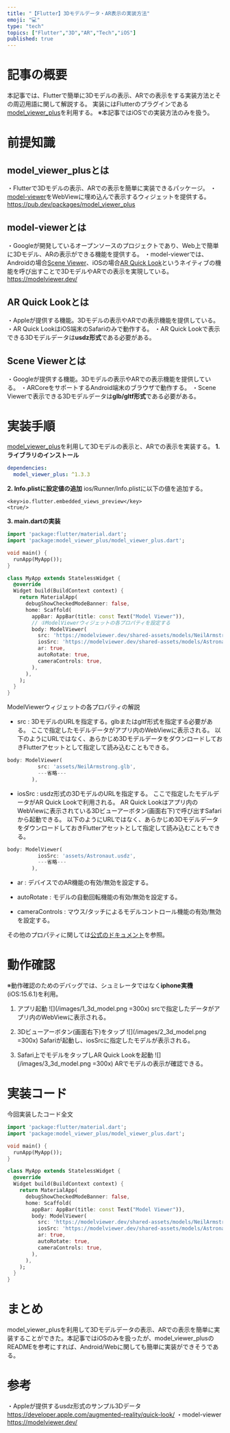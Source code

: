 ```yaml
---
title: "【Flutter】3Dモデルデータ・AR表示の実装方法"
emoji: "💻"
type: "tech"
topics: ["Flutter","3D","AR","Tech","iOS"]
published: true
---
```

# 記事の概要　
本記事では、Flutterで簡単に3Dモデルの表示、ARでの表示をする実装方法とその周辺用語に関して解説する。
実装にはFlutterのプラグインである[model_viewer_plus](#model_viewer_plusとは)を利用する。
※本記事ではiOSでの実装方法のみを扱う。

# 前提知識
## model_viewer_plusとは
・Flutterで3Dモデルの表示、ARでの表示を簡単に実装できるパッケージ。
・[model-viewer](#model-viewerとは)をWebViewに埋め込んで表示するウィジェットを提供する。
https://pub.dev/packages/model_viewer_plus

## model-viewerとは
・Googleが開発しているオープンソースのプロジェクトであり、Web上で簡単に3Dモデル、ARの表示ができる機能を提供する。
・model-viewerでは、Androidの場合[Scene Viewer](#scene-viewerとは)、iOSの場合[AR Quick Look](#ar-quick-lookとは)というネイティブの機能を呼び出すことで3DモデルやARでの表示を実現している。
https://modelviewer.dev/

## AR Quick Lookとは
・Appleが提供する機能。3Dモデルの表示やARでの表示機能を提供している。
・AR Quick LookはiOS端末のSafariのみで動作する。
・AR Quick Lookで表示できる3Dモデルデータは**usdz形式**である必要がある。

## Scene Viewerとは
・Googleが提供する機能。3Dモデルの表示やARでの表示機能を提供している。
・ARCoreをサポートするAndroid端末のブラウザで動作する。
・Scene Viewerで表示できる3Dモデルデータは**glb/gltf形式**である必要がある。

# 実装手順
[model_viewer_plus](https://pub.dev/packages/model_viewer_plus)を利用して3Dモデルの表示と、ARでの表示を実装する。
**1. ライブラリのインストール**
```dart:pubspec.yaml
dependencies:
  model_viewer_plus: ^1.3.3
```

**2. Info.plistに設定値の追加**
ios/Runner/Info.plistに以下の値を追加する。
```dart:Info.plist
<key>io.flutter.embedded_views_preview</key>
<true/>
```

**3. main.dartの実装**
```dart:main.dart
import 'package:flutter/material.dart';
import 'package:model_viewer_plus/model_viewer_plus.dart';

void main() {
  runApp(MyApp());
}

class MyApp extends StatelessWidget {
  @override
  Widget build(BuildContext context) {
    return MaterialApp(
      debugShowCheckedModeBanner: false,
      home: Scaffold(
        appBar: AppBar(title: const Text("Model Viewer")),
        // ①ModelViewerウィジェットの各プロパティを設定する
        body: ModelViewer(
          src: 'https://modelviewer.dev/shared-assets/models/NeilArmstrong.glb',
          iosSrc: 'https://modelviewer.dev/shared-assets/models/Astronaut.usdz',
          ar: true,
          autoRotate: true,
          cameraControls: true,
        ),
      ),
    );
  }
}
```

ModelViewerウィジェットの各プロパティの解説
- src :
3DモデルのURLを指定する。glbまたはgltf形式を指定する必要がある。
ここで指定したモデルデータがアプリ内のWebViewに表示される。
以下のようにURLではなく、あらかじめ3DモデルデータをダウンロードしておきFlutterアセットとして指定して読み込むこともできる。
```dart:main.dart
body: ModelViewer(
          src: 'assets/NeilArmstrong.glb',
          ---省略---
        ),
```
- iosSrc :
usdz形式の3DモデルのURLを指定する。
ここで指定したモデルデータがAR Quick Lookで利用される。
AR Quick Lookはアプリ内のWebViewに表示されている3Dビューアーボタン(画面右下)で呼び出すSafariから起動できる。
以下のようにURLではなく、あらかじめ3DモデルデータをダウンロードしておきFlutterアセットとして指定して読み込むこともできる。
```dart:main.dart
body: ModelViewer(
          iosSrc: 'assets/Astronaut.usdz',
          ---省略---
        ),
```
- ar :
デバイスでのAR機能の有効/無効を設定する。

- autoRotate :
モデルの自動回転機能の有効/無効を設定する。

- cameraControls :
マウス/タッチによるモデルコントロール機能の有効/無効を設定する。

その他のプロパティに関しては[公式のドキュメント](https://modelviewer.dev/docs/)を参照。

# 動作確認
※動作確認のためのデバッグでは、シュミレータではなく**iphone実機**(iOS:15.6.1)を利用。
1. アプリ起動
![](/images/1_3d_model.png =300x)
srcで指定したデータがアプリ内のWebViewに表示される。

2. 3Dビューアーボタン(画面右下)をタップ
![](/images/2_3d_model.png =300x)
Safariが起動し、iosSrcに指定したモデルが表示される。

3. Safari上でモデルをタップしAR Quick Lookを起動
![](/images/3_3d_model.png =300x)
ARでモデルの表示が確認できる。

# 実装コード
今回実装したコード全文
```dart:main.dart
import 'package:flutter/material.dart';
import 'package:model_viewer_plus/model_viewer_plus.dart';

void main() {
  runApp(MyApp());
}

class MyApp extends StatelessWidget {
  @override
  Widget build(BuildContext context) {
    return MaterialApp(
      debugShowCheckedModeBanner: false,
      home: Scaffold(
        appBar: AppBar(title: const Text("Model Viewer")),
        body: ModelViewer(
          src: 'https://modelviewer.dev/shared-assets/models/NeilArmstrong.glb',
          iosSrc: 'https://modelviewer.dev/shared-assets/models/Astronaut.usdz',
          ar: true,
          autoRotate: true,
          cameraControls: true,
        ),
      ),
    );
  }
}
```
# まとめ
model_viewer_plusを利用して3Dモデルデータの表示、ARでの表示を簡単に実装することができた。本記事ではiOSのみを扱ったが、model_viewer_plusのREADMEを参考にすれば、Android/Webに関しても簡単に実装ができそうである。

# 参考
・Appleが提供するusdz形式のサンプル3Dデータ
https://developer.apple.com/augmented-reality/quick-look/
・model-viewer
https://modelviewer.dev/

